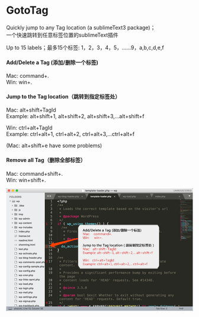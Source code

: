 # GotoTag
Quickly jump to any Tag location  (a sublimeText3 package)；  
一个快速跳转到任意标签位置的sublimeText插件

Up to 15 labels；最多15个标签:
1，2，3，4，5，……9，a,b,c,d,e,f

#### Add/Delete a Tag (添加/删除一个标签)  
Mac:    command+.  
Win:     win+.  

#### Jump to the Tag location（跳转到指定标签处）  
Mac: alt+shift+TagId  
Example: alt+shift+1, alt+shift+2, alt+shift+3,...alt+shift+f  

Win: ctrl+alt+TagId  
Example: ctrl+alt+1, ctrl+alt+2, ctrl+alt+3,...ctrl+alt+f  

(Mac: alt+shift+e have some problems)  

#### Remove all Tag（删除全部标签）  
Mac: command+shift+.  
Win: win+shift+.  

![manual](https://raw.githubusercontent.com/dclnet/gototag/master/gotoTag.png) 
